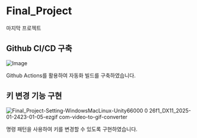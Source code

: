 # Final_Project
마지막 프로젝트


## Github CI/CD 구축
![Image](https://github.com/user-attachments/assets/f97c08f0-135c-45c0-a6ce-a9ca4ef220e6)

Github Actions를 활용하여 자동화 빌드를 구축하였습니다.

## 키 변경 기능 구현
![Final_Project-Setting-WindowsMacLinux-Unity66000 0 26f1_DX11_2025-01-2423-01-05-ezgif com-video-to-gif-converter](https://github.com/user-attachments/assets/f8652c26-1047-42bc-988f-3b41ad6610c1)

명령 패턴을 사용하여 키를 변경할 수 있도록 구현하였습니다.
